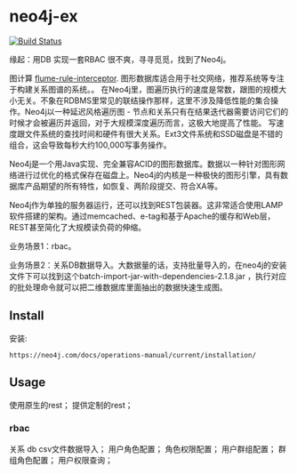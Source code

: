 # neo4j-ex

[![Build Status](https://travis-ci.org/supermy/rule-interceptor.svg?branch=master)](https://github.com/supermy/rule-interceptor)

缘起：用DB 实现一套RBAC 很不爽，寻寻觅觅，找到了Neo4j。

图计算 [flume-rule-interceptor](https://github.com/supermy/rule-interceptor). 图形数据库适合用于社交网络，推荐系统等专注于构建关系图谱的系统。。
在Neo4j里，图遍历执行的速度是常数，跟图的规模大小无关。不象在RDBMS里常见的联结操作那样，这里不涉及降低性能的集合操作。Neo4j以一种延迟风格遍历图 - 节点和关系只有在结果迭代器需要访问它们的时候才会被遍历并返回，对于大规模深度遍历而言，这极大地提高了性能。
写速度跟文件系统的查找时间和硬件有很大关系。Ext3文件系统和SSD磁盘是不错的组合，这会导致每秒大约100,000写事务操作。

Neo4j是一个用Java实现、完全兼容ACID的图形数据库。数据以一种针对图形网络进行过优化的格式保存在磁盘上。Neo4j的内核是一种极快的图形引擎，具有数据库产品期望的所有特性，如恢复、两阶段提交、符合XA等。

Neo4j作为单独的服务器运行，还可以找到REST包装器。这非常适合使用LAMP软件搭建的架构。通过memcached、e-tag和基于Apache的缓存和Web层，REST甚至简化了大规模读负荷的伸缩。

业务场景1：rbac。

业务场景2：关系DB数据导入。大数据量的话，支持批量导入的，在neo4j的安装文件下可以找到这个batch-import-jar-with-dependencies-2.1.8.jar ，执行对应的批处理命令就可以把二维数据库里面抽出的数据快速生成图。

## Install

安装:

    https://neo4j.com/docs/operations-manual/current/installation/

## Usage

使用原生的rest；
提供定制的rest；

### rbac

关系 db csv文件数据导入；
用户角色配置；
角色权限配置；
用户群组配置；
群组角色配置；
用户权限查询；

```

```
